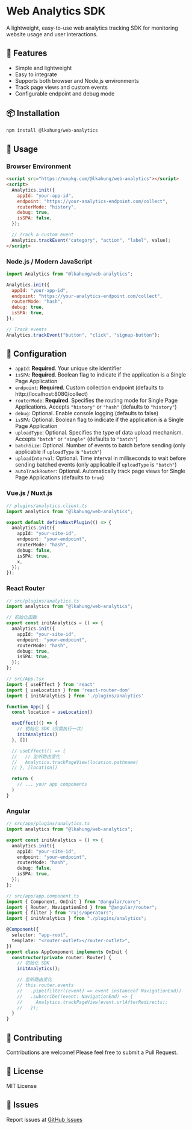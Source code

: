 # Web Analytics SDK

A lightweight, easy-to-use web analytics tracking SDK for monitoring website usage and user interactions.

## 🚀 Features

- Simple and lightweight
- Easy to integrate
- Supports both browser and Node.js environments
- Track page views and custom events
- Configurable endpoint and debug mode

## 📦 Installation

```bash
npm install @lkahung/web-analytics
```

## 🔧 Usage

### Browser Environment

```html
<script src="https://unpkg.com/@lkahung/web-analytics"></script>
<script>
  Analytics.init({
    appId: "your-app-id",
    endpoint: "https://your-analytics-endpoint.com/collect",
    routerMode: "history",
    debug: true,
    isSPA: false,
  });

  // Track a custom event
  Analytics.trackEvent("category", "action", "label", value);
</script>
```

### Node.js / Modern JavaScript

```javascript
import Analytics from "@lkahung/web-analytics";

Analytics.init({
  appId: "your-app-id",
  endpoint: "https://your-analytics-endpoint.com/collect",
  routerMode: "hash",
  debug: true,
  isSPA: true,
});

// Track events
Analytics.trackEvent("button", "click", "signup-button");
```

## 📝 Configuration

- `appId`: **Required**. Your unique site identifier
- `isSPA`: **Required**. Boolean flag to indicate if the application is a Single Page Application
- `endpoint`: **Required**. Custom collection endpoint (defaults to http://localhost:8080/collect)
- `routerMode`: **Required**. Specifies the routing mode for Single Page Applications. Accepts `"history"` or `"hash"` (defaults to `"history"`)
- `debug`: Optional. Enable console logging (defaults to false)
- `isSPA`: Optional. Boolean flag to indicate if the application is a Single Page Application
- `uploadType`: Optional. Specifies the type of data upload mechanism. Accepts `"batch"` or `"single"` (defaults to `"batch"`)
- `batchSize`: Optional. Number of events to batch before sending (only applicable if `uploadType` is `"batch"`)
- `uploadInterval`: Optional. Time interval in milliseconds to wait before sending batched events (only applicable if `uploadType` is `"batch"`)
- `autoTrackRouter`: Optional. Automatically track page views for Single Page Applications (defaults to `true`)

### Vue.js / Nuxt.js

```typescript
// plugins/analytics.client.ts
import analytics from "@lkahung/web-analytics";

export default defineNuxtPlugin(() => {
  analytics.init({
    appId: "your-site-id",
    endpoint: "your-endpoint",
    routerMode: "hash",
    debug: false,
    isSPA: true,
    x,
  });
});
```

### React Router

```typescript
// src/plugins/analytics.ts
import analytics from "@lkahung/web-analytics";

// 初始化函数
export const initAnalytics = () => {
  analytics.init({
    appId: "your-site-id",
    endpoint: "your-endpoint",
    routerMode: "hash",
    debug: true,
    isSPA: true,
  });
};

// src/App.tsx
import { useEffect } from 'react'
import { useLocation } from 'react-router-dom'
import { initAnalytics } from './plugins/analytics'

function App() {
  const location = useLocation()

  useEffect(() => {
    // 初始化 SDK（仅需执行一次）
    initAnalytics()
  }, [])

  // useEffect(() => {
  //   // 监听路由变化
  //   Analytics.trackPageView(location.pathname)
  // }, [location])

  return (
    // ... your app components
  )
}
```

### Angular

```typescript
// src/app/plugins/analytics.ts
import analytics from "@lkahung/web-analytics";

export const initAnalytics = () => {
  analytics.init({
    appId: "your-site-id",
    endpoint: "your-endpoint",
    routerMode: "hash",
    debug: false,
    isSPA: true,
  });
};

// src/app/app.component.ts
import { Component, OnInit } from "@angular/core";
import { Router, NavigationEnd } from "@angular/router";
import { filter } from "rxjs/operators";
import { initAnalytics } from "./plugins/analytics";

@Component({
  selector: "app-root",
  template: "<router-outlet></router-outlet>",
})
export class AppComponent implements OnInit {
  constructor(private router: Router) {
    // 初始化 SDK
    initAnalytics();

    // 监听路由变化
    // this.router.events
    //   .pipe(filter((event) => event instanceof NavigationEnd))
    //   .subscribe((event: NavigationEnd) => {
    //     Analytics.trackPageView(event.urlAfterRedirects);
    //   });
  }
}
```

## 🤝 Contributing

Contributions are welcome! Please feel free to submit a Pull Request.

## 📄 License

MIT License

## 🐛 Issues

Report issues at [GitHub Issues](https://github.com/laungkahung/web-analytics/issues)
